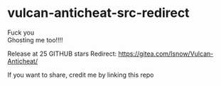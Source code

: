 # vulcan-anticheat-src-redirect
Fuck you
<br>
Ghosting me too!!!!

Release at 25 GITHUB stars
Redirect: https://gitea.com/Isnow/Vulcan-Anticheat/

If you want to share, credit me by linking this repo
